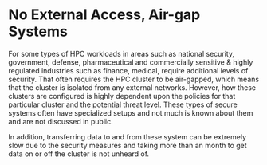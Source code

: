 # No External Access, Air-gap Systems

For some types of HPC workloads in areas such as national security, government, defense, pharmaceutical and commercially sensitive & highly regulated industries such as finance, medical, require additional levels of security. That often requires the HPC cluster to be air-gapped, which means that the cluster is isolated from any external networks. However, how these clusters are configured is highly dependent upon the policies for that particular cluster and the potential threat level. These types of secure systems often have specialized setups and not much is known about them and are not discussed in public.

In addition, transferring data to and from these system can be extremely slow due to the security measures and taking more than an month to get data on or off the cluster is not unheard of.
